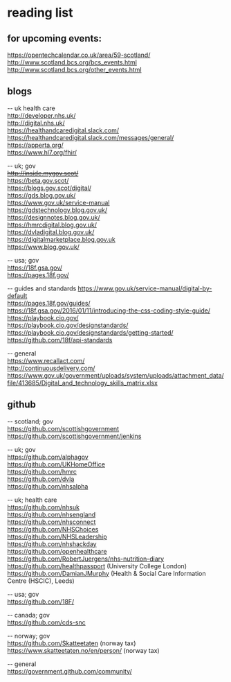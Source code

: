 # reading list


## for upcoming events:

https://opentechcalendar.co.uk/area/59-scotland/  
http://www.scotland.bcs.org/bcs_events.html  
http://www.scotland.bcs.org/other_events.html

## blogs

-- uk health care  
http://developer.nhs.uk/  
http://digital.nhs.uk/  
https://healthandcaredigital.slack.com/  
https://healthandcaredigital.slack.com/messages/general/  
https://apperta.org/  
https://www.hl7.org/fhir/

-- uk; gov  
<del>http://inside.mygov.scot/</del>  
https://beta.gov.scot/  
https://blogs.gov.scot/digital/  
https://gds.blog.gov.uk/  
https://www.gov.uk/service-manual  
https://gdstechnology.blog.gov.uk/  
https://designnotes.blog.gov.uk/  
https://hmrcdigital.blog.gov.uk/  
https://dvladigital.blog.gov.uk/  
https://digitalmarketplace.blog.gov.uk  
https://www.blog.gov.uk/

-- usa; gov  
https://18f.gsa.gov/  
https://pages.18f.gov/

-- guides and standards
https://www.gov.uk/service-manual/digital-by-default  
https://pages.18f.gov/guides/  
https://18f.gsa.gov/2016/01/11/introducing-the-css-coding-style-guide/  
https://playbook.cio.gov/  
https://playbook.cio.gov/designstandards/  
https://playbook.cio.gov/designstandards/getting-started/  
https://github.com/18f/api-standards

-- general  
https://www.recallact.com/  
http://continuousdelivery.com/  
https://www.gov.uk/government/uploads/system/uploads/attachment_data/file/413685/Digital_and_technology_skills_matrix.xlsx


## github

-- scotland; gov  
https://github.com/scottishgovernment  
https://github.com/scottishgovernment/jenkins 

-- uk; gov  
https://github.com/alphagov  
https://github.com/UKHomeOffice  
https://github.com/hmrc  
https://github.com/dvla  
https://github.com/nhsalpha

-- uk; health care  
https://github.com/nhsuk  
https://github.com/nhsengland  
https://github.com/nhsconnect  
https://github.com/NHSChoices  
https://github.com/NHSLeadership  
https://github.com/nhshackday  
https://github.com/openhealthcare  
https://github.com/RobertJuergens/nhs-nutrition-diary  
https://github.com/healthpassport (University College London)  
https://github.com/DamianJMurphy (Health & Social Care Information Centre (HSCIC), Leeds)

-- usa; gov  
https://github.com/18F/

-- canada; gov  
https://github.com/cds-snc

-- norway; gov  
https://github.com/Skatteetaten (norway tax)  
https://www.skatteetaten.no/en/person/ (norway tax)

-- general  
https://government.github.com/community/
